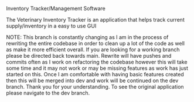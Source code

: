 Inventory Tracker/Management Software

The Veterinary Inventory Tracker is an application that helps track current supply/inventory in a easy to use GUI

NOTE: This branch is constantly changing as I am in the process of rewriting the entire codebase in order to clean up a lot of the code as well as make it more efficient overall. If you are looking for a working branch please be directed back towards main. Rewrite will have pushes and commits often as I work on refactoring the codebase however this will take some time and it may not work or may be missing features as work has just started on this. Once I am comfortable with having basic features created then this will be merged into dev and work will be continued on the dev branch. Thank you for your understanding. To see the original application please navigate to the dev branch.